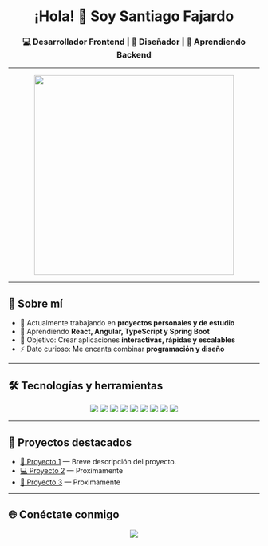 <!-- Encabezado animado -->
<h1 align="center">¡Hola! 👋 Soy Santiago Fajardo</h1>
<h3 align="center">💻 Desarrollador Frontend | 🎨 Diseñador | 🌱 Aprendiendo Backend</h3>

---

<!-- GIF o imagen -->
<p align="center">
  <img src="file:///C:/Users/ASUS/OneDrive/Im%C3%A1genes/foto%20de%20github.jpg" width="400"/>
</p>

---

## 🚀 Sobre mí
- 🔭 Actualmente trabajando en **proyectos personales y de estudio**
- 🌱 Aprendiendo **React, Angular, TypeScript y Spring Boot**
- 🎯 Objetivo: Crear aplicaciones **interactivas, rápidas y escalables**
- ⚡ Dato curioso: Me encanta combinar **programación y diseño**

---

## 🛠️ Tecnologías y herramientas
<p align="center">
  <img src="https://img.shields.io/badge/HTML5-E34F26?style=for-the-badge&logo=html5&logoColor=white"/>
  <img src="https://img.shields.io/badge/CSS3-1572B6?style=for-the-badge&logo=css3&logoColor=white"/>
  <img src="https://img.shields.io/badge/JavaScript-F7DF1E?style=for-the-badge&logo=javascript&logoColor=black"/>
  <img src="https://img.shields.io/badge/TypeScript-3178C6?style=for-the-badge&logo=typescript&logoColor=white"/>
  <img src="https://img.shields.io/badge/React-20232A?style=for-the-badge&logo=react&logoColor=61DAFB"/>
  <img src="https://img.shields.io/badge/Angular-DD0031?style=for-the-badge&logo=angular&logoColor=white"/>
  <img src="https://img.shields.io/badge/TailwindCSS-38B2AC?style=for-the-badge&logo=tailwind-css&logoColor=white"/>
  <img src="https://img.shields.io/badge/Node.js-339933?style=for-the-badge&logo=node.js&logoColor=white"/>
  <img src="https://img.shields.io/badge/MySQL-4479A1?style=for-the-badge&logo=mysql&logoColor=white"/>
</p>


---

## 📌 Proyectos destacados
- [🎨 Proyecto 1]("") — Breve descripción del proyecto.
- [💻 Proyecto 2](URL) — Proximamente
- [🚀 Proyecto 3](URL) — Proximamente

---

## 🌐 Conéctate conmigo
<p align="center">
  <a href="https://www.linkedin.com/in/santiago-fajardo-morales-7a304b379/">
  <img src="https://img.shields.io/badge/LinkedIn-0077B5?style=for-the-badge&logo=linkedin&logoColor=white"/>
</a>

</p>


<!--
**santiago123-dex/santiago123-dex** is a ✨ _special_ ✨ repository because its `README.md` (this file) appears on your GitHub profile.

Here are some ideas to get you started:

- 🔭 I’m currently working on ...
- 🌱 I’m currently learning ...
- 👯 I’m looking to collaborate on ...
- 🤔 I’m looking for help with ...
- 💬 Ask me about ...
- 📫 How to reach me: ...
- 😄 Pronouns: ...
- ⚡ Fun fact: ...
-->
